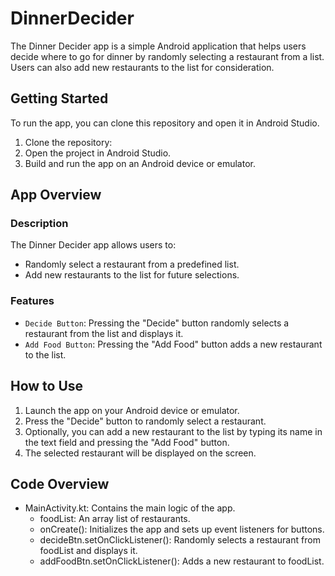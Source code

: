 # DinnerDecider

The Dinner Decider app is a simple Android application that helps users decide where to go for dinner by randomly selecting a restaurant from a list. Users can also add new restaurants to the list for consideration.

## Getting Started

To run the app, you can clone this repository and open it in Android Studio.

1. Clone the repository:
2. Open the project in Android Studio.
3. Build and run the app on an Android device or emulator.

## App Overview

### Description
The Dinner Decider app allows users to:
- Randomly select a restaurant from a predefined list.
- Add new restaurants to the list for future selections.

### Features
- `Decide Button`: Pressing the "Decide" button randomly selects a restaurant from the list and displays it.
- `Add Food Button`: Pressing the "Add Food" button adds a new restaurant to the list.

## How to Use
1. Launch the app on your Android device or emulator.
2. Press the "Decide" button to randomly select a restaurant.
3. Optionally, you can add a new restaurant to the list by typing its name in the text field and pressing the "Add Food" button.
4. The selected restaurant will be displayed on the screen.



## Code Overview
- MainActivity.kt: Contains the main logic of the app.
  - foodList: An array list of restaurants.
  - onCreate(): Initializes the app and sets up event listeners for buttons.
  - decideBtn.setOnClickListener(): Randomly selects a restaurant from foodList and displays it.
  - addFoodBtn.setOnClickListener(): Adds a new restaurant to foodList.
